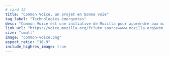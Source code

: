 ```yaml
---
# card 12
title: "Common Voice, un projet en bonne voie"
tag_label: "Technologies émergentes"
desc: "Common Voice est une initiative de Mozilla pour apprendre aux machines comment les humains parlent vraiment."
link_url: "https://voice.mozilla.org/fr?utm_source=www.mozilla.org&utm_medium=referral&utm_campaign=homepage&utm_content=card"
size: "small"
image: "common-voice.png"
aspect_ratio: "16-9"
include_highres_image: true
---
```

